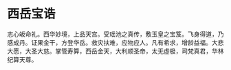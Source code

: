 # 西岳宝诰

志心皈命礼。西华妙境，上品天宫。受瑶池之真传，敷玉皇之宝笈。飞身得道，乃感成丹。证果金干，方登华岳。救灾扶难，应物应人。凡有希求，增龄益福。大悲大愿，大圣大慈。掌管寿算，西岳金天，大利顺圣帝，太无虚极，司梵真君，华林纪算天尊。
